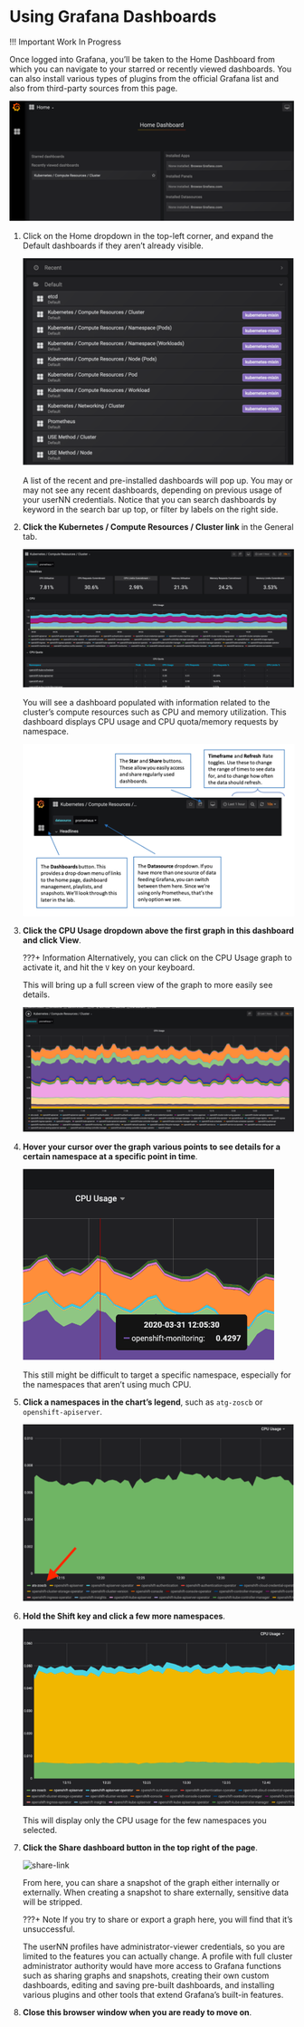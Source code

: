 # Using Grafana Dashboards


!!! Important
    Work In Progress

Once logged into Grafana, you’ll be taken to the Home Dashboard from which you can navigate to your starred or recently viewed dashboards. You can also install various types of plugins from the official Grafana list and also from third-party sources from this page.

![grafana-home](images/grafana-home.png)

1. Click on the Home dropdown in the top-left corner, and expand the Default dashboards if they aren’t already visible.

    ![dashboard-dropdown](images/dashboard-dropdown.png)

    A list of the recent and pre-installed dashboards will pop up. You may or may not see any recent dashboards, depending on previous usage of your userNN credentials. Notice that you can search dashboards by keyword in the search bar up top, or filter by labels on the right side.

1. **Click the Kubernetes / Compute Resources / Cluster link** in the General tab.

    ![kubernetes-graph](images/kubernetes-graph.png)

    You will see a dashboard populated with information related to the cluster’s compute resources such as CPU and memory utilization. This dashboard displays CPU usage and CPU quota/memory requests by namespace.

    ![grafana-options](images/grafana-options.png)

1. **Click the CPU Usage dropdown above the first graph in this dashboard and click View**.

    ???+ Information
        Alternatively, you can click on the CPU Usage graph to activate it, and hit the `V` key on your keyboard.

    This will bring up a full screen view of the graph to more easily see details.

    ![graph-details-1](images/graph-details-1.png)

1. **Hover your cursor over the graph various points to see details for a certain namespace at a specific point in time**.

    ![graph-details-2](images/graph-details-2.png)

    This still might be difficult to target a specific namespace, especially for the namespaces that aren’t using much CPU.

1. **Click a namespaces in the chart’s legend**, such as `atg-zoscb` or `openshift-apiserver`.

    ![legend](images/legend.png)

1. **Hold the Shift key and click a few more namespaces**.

    ![legend-2](images/legend-2.png)

    This will display only the CPU usage for the few namespaces you selected.

1. **Click the Share dashboard button in the top right of the page**.

    ![share-link](images/share-lnk.png)

    From here, you can share a snapshot of the graph either internally or externally. When creating a snapshot to share externally, sensitive data will be stripped.

    ???+ Note
        If you try to share or export a graph here, you will find that it’s unsuccessful.

    The userNN profiles have administrator-viewer credentials, so you are limited to the features you can actually change. A profile with full cluster administrator authority would have more access to Grafana functions such as sharing graphs and snapshots, creating their own custom dashboards, editing and saving pre-built dashboards, and installing various plugins and other tools that extend Grafana’s built-in features.

1. **Close this browser window when you are ready to move on**.
